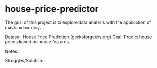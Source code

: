# house-price-predictor

The goal of this project is to explore data analysis with the application of machine learning. 

Dataset: House Price Prediction (geeksforgeeks.org)
Goal: Predict house prices based on house features.

Notes:


Struggles/Solution:
